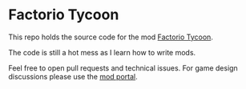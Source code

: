 # Factorio Tycoon

This repo holds the source code for the mod [Factorio Tycoon](https://mods.factorio.com/mod/tycoon).

The code is still a hot mess as I learn how to write mods.

Feel free to open pull requests and technical issues. For game design discussions please use the [mod portal](https://mods.factorio.com/mod/tycoon/discussion).
